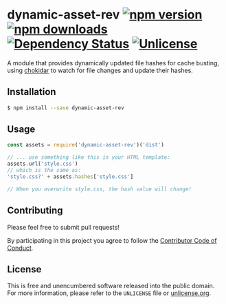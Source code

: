# dynamic-asset-rev [![npm version](https://img.shields.io/npm/v/dynamic-asset-rev.svg?style=flat)](https://www.npmjs.org/package/dynamic-asset-rev) [![npm downloads](https://img.shields.io/npm/dm/dynamic-asset-rev.svg?style=flat)](https://www.npmjs.org/package/dynamic-asset-rev) [![Dependency Status](https://img.shields.io/gemnasium/myfreeweb/dynamic-asset-rev.svg?style=flat)](https://gemnasium.com/myfreeweb/dynamic-asset-rev) [![Unlicense](https://img.shields.io/badge/un-license-green.svg?style=flat)](http://unlicense.org)

A module that provides dynamically updated file hashes for cache busting, using [chokidar] to watch for file changes and update their hashes.

[chokidar]: https://github.com/paulmillr/chokidar

## Installation

```bash
$ npm install --save dynamic-asset-rev
```

## Usage

```js
const assets = require('dynamic-asset-rev')('dist')

// ... use something like this in your HTML template:
assets.url('style.css')
// which is the same as:
'style.css?' + assets.hashes['style.css']

// When you overwrite style.css, the hash value will change!
```

## Contributing

Please feel free to submit pull requests!

By participating in this project you agree to follow the [Contributor Code of Conduct](http://contributor-covenant.org/version/1/4/).

## License

This is free and unencumbered software released into the public domain.  
For more information, please refer to the `UNLICENSE` file or [unlicense.org](http://unlicense.org).

